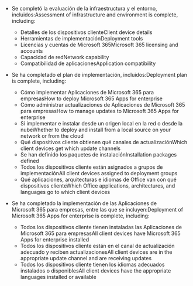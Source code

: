 - <span data-ttu-id="97373-101">Se completó la evaluación de la infraestructura y el entorno, incluidos:</span><span class="sxs-lookup"><span data-stu-id="97373-101">Assessment of infrastructure and environment is complete, including:</span></span>

    - <span data-ttu-id="97373-102">Detalles de los dispositivos cliente</span><span class="sxs-lookup"><span data-stu-id="97373-102">Client device details</span></span>
    - <span data-ttu-id="97373-103">Herramientas de implementación</span><span class="sxs-lookup"><span data-stu-id="97373-103">Deployment tools</span></span>
    - <span data-ttu-id="97373-104">Licencias y cuentas de Microsoft 365</span><span class="sxs-lookup"><span data-stu-id="97373-104">Microsoft 365 licensing and accounts</span></span>
    - <span data-ttu-id="97373-105">Capacidad de red</span><span class="sxs-lookup"><span data-stu-id="97373-105">Network capability</span></span>
    - <span data-ttu-id="97373-106">Compatibilidad de aplicaciones</span><span class="sxs-lookup"><span data-stu-id="97373-106">Application compatibility</span></span>

- <span data-ttu-id="97373-107">Se ha completado el plan de implementación, incluidos:</span><span class="sxs-lookup"><span data-stu-id="97373-107">Deployment plan is complete, including:</span></span>

    - <span data-ttu-id="97373-108">Cómo implementar Aplicaciones de Microsoft 365 para empresas</span><span class="sxs-lookup"><span data-stu-id="97373-108">How to deploy Microsoft 365 Apps for enterprise</span></span>
    - <span data-ttu-id="97373-109">Cómo administrar actualizaciones de Aplicaciones de Microsoft 365 para empresas</span><span class="sxs-lookup"><span data-stu-id="97373-109">How to manage updates to Microsoft 365 Apps for enterprise</span></span>
    - <span data-ttu-id="97373-110">Si implementar e instalar desde un origen local en la red o desde la nube</span><span class="sxs-lookup"><span data-stu-id="97373-110">Whether to deploy and install from a local source on your network or from the cloud</span></span>
    - <span data-ttu-id="97373-111">Qué dispositivos cliente obtienen qué canales de actualización</span><span class="sxs-lookup"><span data-stu-id="97373-111">Which client devices get which update channels</span></span>
    - <span data-ttu-id="97373-112">Se han definido los paquetes de instalación</span><span class="sxs-lookup"><span data-stu-id="97373-112">Installation packages defined</span></span>
    - <span data-ttu-id="97373-113">Todos los dispositivos cliente están asignados a grupos de implementación</span><span class="sxs-lookup"><span data-stu-id="97373-113">All client devices assigned to deployment groups</span></span>
    - <span data-ttu-id="97373-114">Qué aplicaciones, arquitecturas e idiomas de Office van con qué dispositivos cliente</span><span class="sxs-lookup"><span data-stu-id="97373-114">Which Office applications, architectures, and languages go to which client devices</span></span>

- <span data-ttu-id="97373-115">Se ha completado la implementación de las Aplicaciones de Microsoft 365 para empresas, entre las que se incluyen:</span><span class="sxs-lookup"><span data-stu-id="97373-115">Deployment of Microsoft 365 Apps for enterprise is complete, including:</span></span>

    - <span data-ttu-id="97373-116">Todos los dispositivos cliente tienen instaladas las Aplicaciones de Microsoft 365 para empresas</span><span class="sxs-lookup"><span data-stu-id="97373-116">All client devices have Microsoft 365 Apps for enterprise installed</span></span>
    - <span data-ttu-id="97373-117">Todos los dispositivos cliente están en el canal de actualización adecuado y reciben actualizaciones</span><span class="sxs-lookup"><span data-stu-id="97373-117">All client devices are in the appropriate update channel and are receiving updates</span></span>
    - <span data-ttu-id="97373-118">Todos los dispositivos cliente tienen los idiomas adecuados instalados o disponibles</span><span class="sxs-lookup"><span data-stu-id="97373-118">All client devices have the appropriate languages installed or available</span></span>
